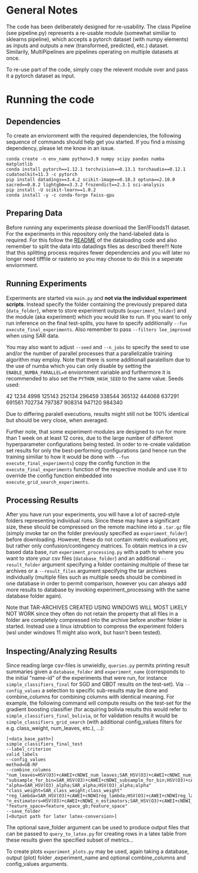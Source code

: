 # General Notes

The code has been deliberately designed for re-usability. The class Pipeline (see pipeline.py) represents a re-usable 
module (somewhat similiar to sklearns pipeline), which accepts a pytorch dataset (with numpy elements) as inputs and 
outputs a new (transformed, predicted, etc.) dataset. Similarily, MultiPipelines are pipelines operating on multiple 
datasets at once.

To re-use part of the code, simply copy the relevent module over and pass it a pytorch dataset as input.

# Running the code

## Dependencies
To create an enviornment with the required dependencies, the following sequence of commands should help get you started. If you find a missing dependency, please let me know in 
an issue.
```
conda create -n env_name python=3.9 numpy scipy pandas numba matplotlib
conda install pytorch==1.12.1 torchvision==0.13.1 torchaudio==0.12.1 cudatoolkit=11.3 -c pytorch
pip install datadings==3.4.2 scikit-image==0.18.3 optuna==2.10.0 sacred==0.8.2 lightgbm==3.3.2 frozendict==2.3.1 sci-analysis
pip install -U scikit-learn==1.0.2 
conda install -y -c conda-forge faiss-gpu
```

## Preparing Data

Before running any experiments please download the Sen1Floods11 dataset. For the experiments in this repository
only the hand-labeled data is required. For this follow the [README](sen1floods11/README.md) of the 
dataloading code and also remember to split the data into datadings files as described there!!!
Note that this splitting process requires fewer dependencies and you will later no longer need tifffile or rasterio
so you may choose to do this in a seperate enviornment.

## Running Experiments

Experiments are started via `main.py` and **not via the individual experiment scripts**. 
Instead specify the folder containing the previously prepared data (`data_folder`), where to store experiment outputs
(`experiment_folder`) and the module (aka experiment) which you would like to run. If you want to only run inference on the final
test-splits, you have to specify additionally `--fun execute_final_experiments`. Also remember to pass `--filters lee_improved` 
when using SAR data.

You may also want to adjust `--seed` and `--n_jobs` to specify the seed to use and/or the number of parallel processes 
that a parallelizable training algorithm may employ. Note that there is some additionall paralellism due to the use of numba which you can only disable by setting the
`ENABLE_NUMBA_PARALLEL=0` enviornment variable and furthermore it is recommended to also set the `PYTHON_HASH_SEED` to the same value. Seeds used: 

42 1234 4998 125143 252134 296459 338544 365132 444068 637291 691561 702734 797387 908314 947120 984340

Due to differing paralell executions, results might still not be 100% identical but should be very close, when averaged.

Further note, that some experiment-modules are designed to run for more than 1 week on at least 12 cores, due to the large number
of different hyperparameter configurations being tested. In order to re-create validation set results for only the best-performing
configurations (and hence run the training similiar to how it would be done with `--fun execute_final_experiments`) copy the 
config function in the `execute_final_experiments` function of the respective module and use it to override the config function 
embedded into `execute_grid_search_experiments`.

## Processing Results

After you have run your experiments, you will have a lot of sacred-style folders representing individual runs. Since these 
may have a significant size, these should be compressed on the remote machine into a `.tar.gz` file (simply invoke tar on 
the folder previously specified as `experiment_folder`) before downloading. However, these do
not contain metric evaluations yet, but rather only confusion/contingency matrices. To obtain metrics in a csv based data base, 
run `experiment_processing.py` with a path to where you want to store your csv files (`database_folder`) and an additional 
`--result_folder` argument specifying a folder containing multiple of these tar archives or a `--result_files` argument
specifying the tar archives individually (multiple files such as multiple seeds should be combined in one database in order 
to permit comparison, however you can always add more results to database by invoking experiment_processing with the same
database folder again).

Note that TAR-ARCHIVES CREATED USING WINDOWS WILL MOST LIKELY NOT WORK since they often do not retain the property that all 
files in a folder are completely compressed into the archive before another folder is started. Instead use a linux istrubtion
to compress the experiment folders (wsl under windows 11 might also work, but hasn't been tested).

## Inspecting/Analyzing Results

Since reading large csv-files is unwieldly, `queries.py` permits printing result summaries given a `database_folder` and 
`experiment_name` (corresponds to the initial "name-id" of the experiments that were run, for instance `simple_classifiers_final` for
SGD and GBDT results on the test-set). Via `--config_values` a selection to specific sub-results may be done and combine_columns
for combining columns with identical meaning. For example, the following command will compute results on the test-set for the 
gradient boosting classifier (for acquiring bolivia results this would refer to `simple_classifiers_final_bolivia`, or for validation results
it would be `simple_classifiers_grid_search` (with additional config_values filters for e.g. class_weight, num_leaves, etc.), ...):

```
[<data_base_path>]
simple_classifiers_final_test
--label_criterion
valid_labels
--config_values
method=GB-RF
--combine_columns
"num_leaves=HSV(O3)+cAWEI+cNDWI_num_leaves;SAR_HSV(O3)+cAWEI+cNDWI_num_leaves;SAR_num_leaves"
"subsample_for_bin=SAR_HSV(O3)+cAWEI+cNDWI_subsample_for_bin;HSV(O3)+cAWEI+cNDWI_subsample_for_bin;SAR_subsample_for_bin;subsample_for_bin"
"alpha=SAR_HSV(O3)_alpha;SAR_alpha;HSV(O3)_alpha;alpha"
"class_weight=SAR_class_weight;class_weight"
"reg_lambda=SAR_HSV(O3)+cAWEI+cNDWIreg_lambda;HSV(O3)+cAWEI+cNDWIreg_lambda;SARreg_lambda;reg_lambda"
"n_estimators=HSV(O3)+cAWEI+cNDWI_n_estimators;SAR_HSV(O3)+cAWEI+cNDWI_n_estimators;SAR_n_estimators;n_estimators"
"feature_space=feature_space_gb;feature_space"
--save_folder
[<Output path for later latex-conversion>]
````

The optional save_folder argument can be used to produce output files that can be passed to `query_to_latex.py` for creating rows
in a latex table from these results given the specified subset of metrics...

To create plots `experiment_plots.py` may be used, again taking a database, output (plot) folder ,experiment_name and optional combine_columns and
config_values arguments.
